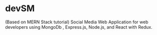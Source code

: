 # devSM
(Based on MERN Stack tutorial) 
Social Media Web Application for web developers using MongoDb , Express.js, Node.js, and React with Redux.
